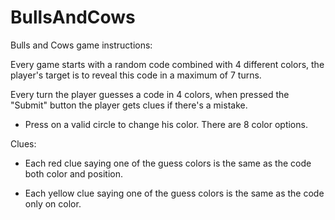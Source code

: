 # BullsAndCows

Bulls and Cows game instructions:

Every game starts with a random code combined with 4 different colors, the player's target is to reveal this code in a maximum of 7 turns.

Every turn the player guesses a code in 4 colors, when pressed the "Submit" button the player gets clues if there's a mistake. 
* Press on a valid circle to change his color. There are 8 color options.

Clues:

* Each red clue saying one of the guess colors is the same as the code both color and position.

* Each yellow clue saying one of the guess colors is the same as the code only on color.
